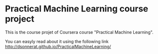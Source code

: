 # Practical Machine Learning course project
This is the course projet of Coursera course "Practical Machine Learning".

You can easyly read about it using the following link
<http://dsonnerat.github.io/PracticalMachineLearning/>

